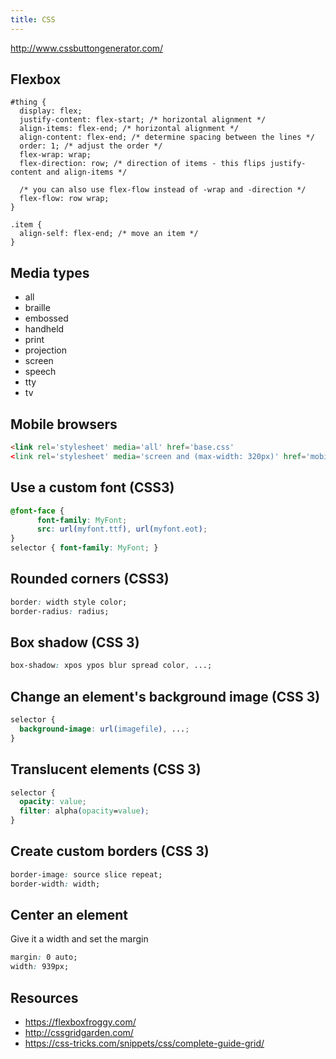 ```yaml
---
title: CSS
---
```


<http://www.cssbuttongenerator.com/>

## Flexbox
```
#thing {
  display: flex;
  justify-content: flex-start; /* horizontal alignment */
  align-items: flex-end; /* horizontal alignment */
  align-content: flex-end; /* determine spacing between the lines */
  order: 1; /* adjust the order */
  flex-wrap: wrap;
  flex-direction: row; /* direction of items - this flips justify-content and align-items */

  /* you can also use flex-flow instead of -wrap and -direction */
  flex-flow: row wrap;
}

.item {
  align-self: flex-end; /* move an item */
}
```

## Media types

* all
* braille
* embossed
* handheld
* print
* projection
* screen
* speech
* tty
* tv

## Mobile browsers

```html
<link rel='stylesheet' media='all' href='base.css'
<link rel='stylesheet' media='screen and (max-width: 320px)' href='mobile.css'>
```

## Use a custom font (CSS3)

```css
@font-face {
      font-family: MyFont;
      src: url(myfont.ttf), url(myfont.eot);
}
selector { font-family: MyFont; }
```

## Rounded corners (CSS3)

```css
border: width style color;
border-radius: radius;
```

## Box shadow (CSS 3)

```css
box-shadow: xpos ypos blur spread color, ...;
```

## Change an element's background image (CSS 3)

```css
selector {
  background-image: url(imagefile), ...;
}
```

## Translucent elements (CSS 3)

```css
selector {
  opacity: value;
  filter: alpha(opacity=value);
}
```

## Create custom borders (CSS 3)

```css
border-image: source slice repeat;
border-width: width;
```

## Center an element

Give it a width and set the margin

```css
margin: 0 auto;
width: 939px;
```

## Resources

* <https://flexboxfroggy.com/>
* <http://cssgridgarden.com/>
* <https://css-tricks.com/snippets/css/complete-guide-grid/>
